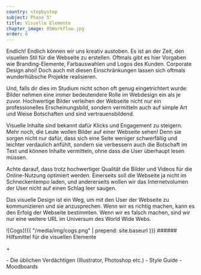 ```yaml
---
country: stepbystep
subject: Phase 5°
title: Visuelle Elemente
chapter_image: 05Workflow.jpg
order: 6
---
```

<div class="has-sidestories grid" markdown="1">

<div class="content" markdown="1">
Endlich! Endlich können wir uns kreativ austoben. Es ist an der Zeit, den visuellen Stil für die Webseite zu erstellen. Oftmals gibt es hier Vorgaben wie Branding-Elemente, Farbauswahlen und Logos des Kunden. Corporate Design ahoi! Doch auch mit diesen Einschränkungen lassen sich oftmals wunderhübsche Projekte realisieren.

Und, falls dir dies im Studium nicht schon oft genug eingetrichtert wurde: Bilder nehmen eine immer bedeutendere Rolle im Webdesign ein als je zuvor. Hochwertige Bilder verleihen der Webseite nicht nur ein professionelles Erscheinungsbild, sondern vermitteln auch auf simple Art und Weise Botschaften und sind vertrauensbildend.

Visuelle Inhalte sind bekannt dafür Klicks und Engagement zu steigern. Mehr noch, die Leute wollen Bilder auf einer Webseite sehen! Denn sie sorgen nicht nur dafür, dass sich eine Seite weniger schwerfällig und leichter verdaulich anfühlt, sondern sie verbessern auch die Botschaft im Text und können Inhalte vermitteln, ohne dass die User überhaupt lesen müssen.

Achte darauf, dass trotz hochwertiger Qualität die Bilder und Videos für die Online-Nutzung optimiert werden. Einerseits soll die Webseite ja nicht im Schneckentempo laden, und andererseits wollen wir das Internetvolumen der User nicht auf einen Schlag leer saugen.

Das visuelle Design ist ein Weg, um mit den User der Webseite zu kommunizieren und sie anzusprechen. Wenn wir es richtig machen, kann es den Erfolg der Webseite bestimmten. Wenn wir es falsch machen, sind wir nur eine weitere URL im Universum des World Wide Webs.

</div>
<!-- sidestory-start --><div class="sidestory sidestory-right" markdown="1">
![Cogs]({{ "/media/img/cogs.png" | prepend: site.baseurl }})
###### Hilfsmittel für die visuellen Elemente
<p class="sidestory-toggle"><span>+</span></p>
</div><!-- sidestory-end -->

<div class="overlay sidestory-right-content content"><div class="ss-content" markdown="1">-	Die üblichen Verdächtigen (Illustrator, Photoshop etc.)
-	Style Guide
-	Moodboards
</div></div>

</div>
